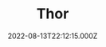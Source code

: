 ---
title: "Thor"
year: 2011
date: 2022-08-13T22:12:15.000Z
permalink: /almanac/movies/2022-08-13-thor/index.html
link: https://letterboxd.com/rknightuk/film/thor/2/
rating: 3
---